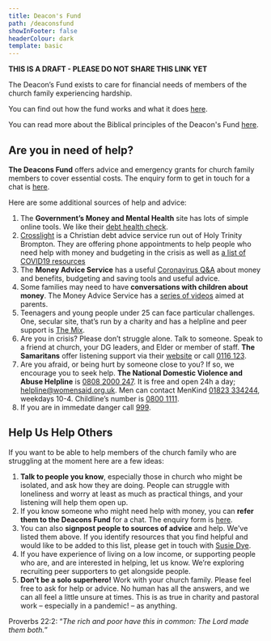 ```yaml
---
title: Deacon's Fund
path: /deaconsfund
showInFooter: false
headerColour: dark
template: basic
---
```


**THIS IS A DRAFT - PLEASE DO NOT SHARE THIS LINK YET**

The Deacon’s Fund exists to care for financial needs of members of the church family experiencing hardship.

You can find out how the fund works and what it does [here](/deaconsfund/info).

You can read more about the Biblical principles of the Deacon's Fund [here](/deaconsfund/principles).

Are you in need of help?
------------------------

**The Deacons Fund** offers advice and emergency grants for church family members to cover essential costs. The enquiry form to get in touch for a chat is [here](https://docs.google.com/forms/d/1jiLqyULkQUe5OOZzBogzKMnPr0uHgmR_wPoonsEOJ4M/edit).

Here are some additional sources of help and advice:

1. The **Government’s Money and Mental Health** site has lots of simple online tools. We like their [debt health check](https://www.mentalhealthandmoneyadvice.org/en/tools/debt-health-check/).
2. [Crosslight](https://www.crosslightadvice.org/prep) is a Christian debt advice service run out of Holy Trinity Brompton. They are offering phone appointments to help people who need help with money and budgeting in the crisis as well as [a list of COVID19 resources](https://www.crosslightadvice.org/cv19)
3. The **Money Advice Service** has a useful [Coronavirus Q&A](https://www.moneyadviceservice.org.uk/en/articles/coronavirus-what-it-means-for-you) about money and benefits, budgeting and saving tools and useful advice.
4. Some families may need to have **conversations with children about money**. The Money Advice Service has a [series of videos](https://www.moneyadviceservice.org.uk/en/videos/where-do-we-learn-money-habits-from) aimed at parents.
5. Teenagers and young people under 25 can face particular challenges. One, secular site, that’s run by a charity and has a helpline and peer support is [The Mix](https://www.themix.org.uk). 
6. Are you in crisis? Please don’t struggle alone. Talk to someone. Speak to a friend at church, your DG leaders, and Elder or member of staff. **The Samaritans** offer listening support via their [website](https://www.samaritans.org) or call [0116 123](tel:0116123).
7. Are you afraid, or being hurt by someone close to you? If so, we encourage you to seek help. **The National Domestic Violence and Abuse Helpline** is [0808 2000 247](tel:08082000247). It is free and open 24h a day; [helpline@womensaid.org.uk](mailto:helpline@womensaid.org.uk). Men can contact MenKind [01823 334244](tel:01823334244), weekdays 10-4. Childline’s number is [0800 1111](tel:08001111).
8. If you are in immedate danger call [999](tel:999).

Help Us Help Others
-------------------

If you want to be able to help members of the church family who are struggling at the moment here are a few ideas:

1. **Talk to people you know**, especially those in church who might be isolated, and ask how they are doing.  People can struggle with loneliness and worry at least as much as practical things, and your listening will help them open up.
2.	If you know someone who might need help with money, you can **refer them to the Deacons Fund** for a chat. The enquiry form is [here](https://docs.google.com/forms/d/1jiLqyULkQUe5OOZzBogzKMnPr0uHgmR_wPoonsEOJ4M/edit).
3.	You can also **signpost people to sources of advice** and help. We've listed them above. If you identify resources that you find helpful and would like to be added to this list, please get in touch with [Susie Dye](mailto:deaconsfund@christchurchmayfair.org).
4.	If you have experience of living on a low income, or supporting people who are, and are interested in helping, let us know. We’re exploring recruiting peer supporters to get alongside people.
5.	**Don’t be a solo superhero!** Work with your church family. Please feel free to ask for help or advice. No human has all the answers, and we can all feel a little unsure at times. This is as true in charity and pastoral work – especially in a pandemic! – as anything. 

Proverbs 22:2: “*The rich and poor have this in common: The Lord made them both.*”